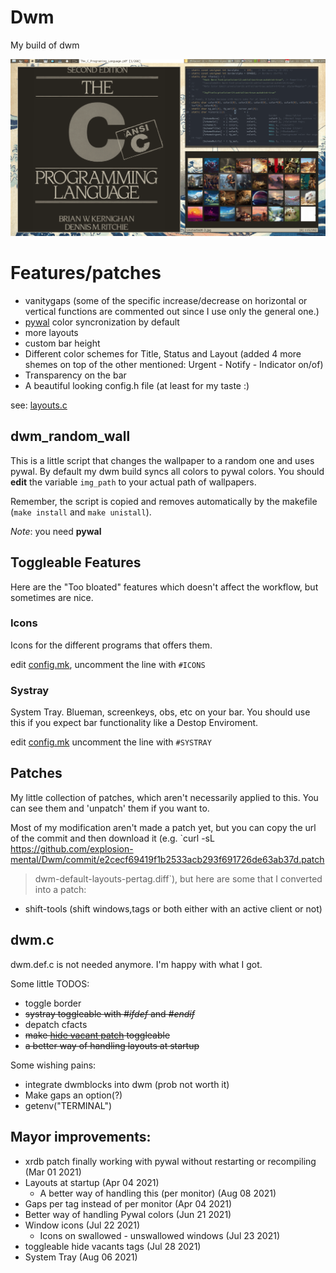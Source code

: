 # Dwm
My build of dwm

![Image](rice.gif "dwm")

# Features/patches
- vanitygaps (some of the specific increase/decrease on horizontal or vertical functions are commented out since I use only the general one.)
- [pywal](https://github.com/dylanaraps/pywal) color syncronization by default
- more layouts
- custom bar height
- Different color schemes for Title, Status and Layout (added 4 more shemes on top of the other mentioned: Urgent - Notify - Indicator on/of)
- Transparency on the bar
- A beautiful looking config.h file (at least for my taste :)


see: [layouts.c](https://github.com/explosion-mental/Dwm/blob/main/layouts.c)

## dwm_random_wall
This is a little script that changes the wallpaper to a random one and uses
pywal. By default my dwm build syncs all colors to pywal colors. You should
**edit** the variable `img_path` to your actual path of wallpapers.

Remember, the script is copied and removes automatically by the makefile (`make
install` and `make unistall`).

_Note_: you need **pywal**

## Toggleable Features
Here are the "Too bloated" features which doesn't affect the workflow, but
sometimes are nice.

### Icons
Icons for the different programs that offers them.


edit [config.mk](https://github.com/explosion-mental/Dwm/blob/main/config.mk),
uncomment the line with `#ICONS`

### Systray
System Tray. Blueman, screenkeys, obs, etc on your bar. You should use this if
you expect bar functionality like a Destop Enviroment.


edit [config.mk](https://github.com/explosion-mental/Dwm/blob/main/config.mk)
uncomment the line with `#SYSTRAY`

## Patches
My little collection of patches, which aren't necessarily applied to this. You
can see them and 'unpatch' them if you want to.

Most of my modification aren't made a patch yet, but you can copy the url of
the commit and then download it (e.g. `curl -sL
https://github.com/explosion-mental/Dwm/commit/e2cecf69419f1b2533acb293f691726de63ab37d.patch
> dwm-default-layouts-pertag.diff`), but here are some that I converted into a
patch:
- shift-tools (shift windows,tags or both either with an active client or not)

## dwm.c
dwm.def.c is not needed anymore. I'm happy with what I got.

Some little TODOS:
- toggle border
- <s>systray toggleable with _#ifdef_ and _#endif_</s>
- depatch cfacts
- <s>make [hide vacant patch](https://dwm.suckless.org/patches/hide_vacant_tags/)
  toggleable</s>
- <s>a better way of handling layouts at startup</s>

Some wishing pains:
- integrate dwmblocks into dwm (prob not worth it)
- Make gaps an option(?)
- getenv("TERMINAL")

## Mayor improvements:
- xrdb patch finally working with pywal without restarting or recompiling (Mar
  01 2021)
- Layouts at startup (Apr 04 2021)
	* A better way of handling this (per monitor) (Aug 08 2021)
- Gaps per tag instead of per monitor (Apr 04 2021)
- Better way of handling Pywal colors (Jun 21 2021)
- Window icons (Jul 22 2021)
	* Icons on swallowed - unswallowed windows (Jul 23 2021)
- toggleable hide vacants tags (Jul 28 2021)
- System Tray (Aug 06 2021)

